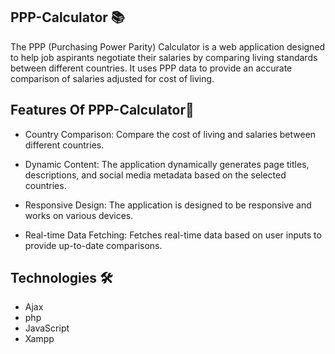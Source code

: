 ## PPP-Calculator 📚

The PPP (Purchasing Power Parity) Calculator is a web application designed to help job aspirants negotiate their salaries by comparing living standards between different countries. It uses PPP data to provide an accurate comparison of salaries adjusted for cost of living.

## Features Of PPP-Calculator🚀

- Country Comparison: Compare the cost of living and salaries between different countries.

- Dynamic Content: The application dynamically generates page titles,
  descriptions, and social media metadata based on the selected countries.

- Responsive Design: The application is designed to be responsive and works on various devices.

- Real-time Data Fetching: Fetches real-time data based on user inputs 
  to provide up-to-date comparisons.

## Technologies 🛠

- Ajax
- php
- JavaScript
- Xampp
